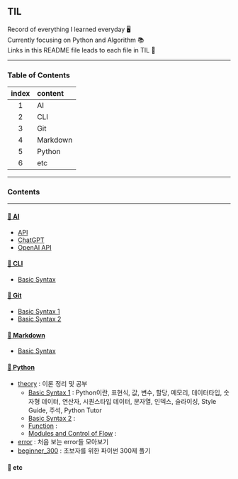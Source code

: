 ## TIL
Record of everything I learned everyday 🖥️   
Currently focusing on Python and Algorithm 📚  
Links in this README file leads to each file in TIL 🔗

---

### Table of Contents

| index | content |
|:-------:|:----------|
|1| AI | 
|2| CLI | 
|3| Git | 
|4| Markdown | 
|5| Python | 
|6| etc | 

---
### Contents
---

#### [📌 AI](https://github.com/nancykim99/TIL/tree/09375c5ad0b81bb2e65a3f4c30df86484ae99947/AI)

- [API](https://github.com/nancykim99/TIL/blob/09375c5ad0b81bb2e65a3f4c30df86484ae99947/AI/API.md)
- [ChatGPT](https://github.com/nancykim99/TIL/blob/09375c5ad0b81bb2e65a3f4c30df86484ae99947/AI/ChatGPT.md)
- [OpenAI API](https://github.com/nancykim99/TIL/blob/09375c5ad0b81bb2e65a3f4c30df86484ae99947/AI/OpenAI_API.md)

#### [📌 CLI](https://github.com/nancykim99/TIL/tree/09375c5ad0b81bb2e65a3f4c30df86484ae99947/CLI)

- [Basic Syntax](https://github.com/nancykim99/TIL/blob/09375c5ad0b81bb2e65a3f4c30df86484ae99947/CLI/0716.md)

#### [📌 Git](https://github.com/nancykim99/TIL/tree/09375c5ad0b81bb2e65a3f4c30df86484ae99947/Git)

- [Basic Syntax 1](https://github.com/nancykim99/TIL/blob/09375c5ad0b81bb2e65a3f4c30df86484ae99947/Git/0716.md)
- [Basic Syntax 2](https://github.com/nancykim99/TIL/blob/09375c5ad0b81bb2e65a3f4c30df86484ae99947/Git/0717.md)

#### [📌 Markdown](https://github.com/nancykim99/TIL/tree/09375c5ad0b81bb2e65a3f4c30df86484ae99947/Markdown)

- [Basic Syntax](https://github.com/nancykim99/TIL/blob/09375c5ad0b81bb2e65a3f4c30df86484ae99947/Markdown/basic_syntax.md)

#### [📌 Python](https://github.com/nancykim99/TIL/tree/9ecde71cb9a0c4e0d3324c034a7f703f7ee94f45/Python)
- [theory](https://github.com/nancykim99/TIL/tree/9ecde71cb9a0c4e0d3324c034a7f703f7ee94f45/Python/theory) : 이론 정리 및 공부
    - [Basic Syntax 1](https://github.com/nancykim99/TIL/blob/9ecde71cb9a0c4e0d3324c034a7f703f7ee94f45/Python/theory/basic_syntax_1.md) : Python이란, 표현식, 값, 변수, 할당, 메모리, 데이터타입, 숫자형 데이터, 연산자, 시퀀스타입 데이터, 문자열, 인덱스, 슬라이싱, Style Guide, 주석, Python Tutor
    - [Basic Syntax 2](https://github.com/nancykim99/TIL/blob/9ecde71cb9a0c4e0d3324c034a7f703f7ee94f45/Python/theory/basic_syntax_2.md) : 
    - [Function](https://github.com/nancykim99/TIL/blob/9ecde71cb9a0c4e0d3324c034a7f703f7ee94f45/Python/theory/functions.md) : 
    - [Modules and Control of Flow](https://github.com/nancykim99/TIL/blob/9ecde71cb9a0c4e0d3324c034a7f703f7ee94f45/Python/theory/modules_controlofflow.md) : 
- [error](https://github.com/nancykim99/TIL/tree/9ecde71cb9a0c4e0d3324c034a7f703f7ee94f45/Python/error) : 처음 보는 error들 모아보기
- [beginner_300](https://github.com/nancykim99/TIL/tree/9ecde71cb9a0c4e0d3324c034a7f703f7ee94f45/Python/beginner_300) : 초보자를 위한 파이썬 300제 풀기

#### 📌 etc

